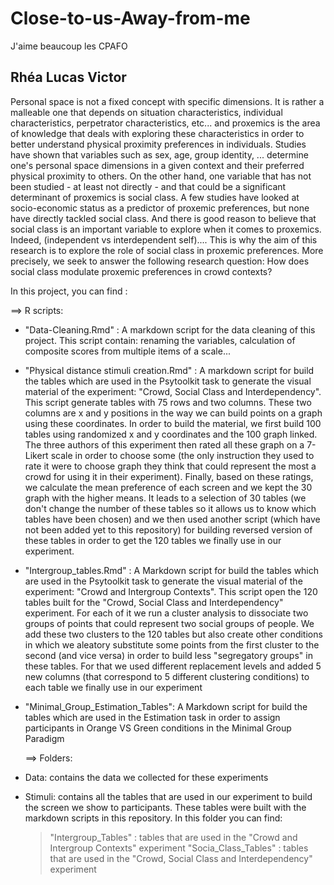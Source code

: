 # Close-to-us-Away-from-me

J'aime beaucoup les CPAFO

## Rhéa Lucas Victor

Personal space is not a fixed concept with specific dimensions. It is rather a malleable one that depends on situation characteristics, individual characteristics, perpetrator characteristics, etc... and proxemics is the area of knowledge that deals with exploring these characteristics in order to better understand physical proximity preferences in individuals. Studies have shown that variables such as sex, age, group identity, ... determine one's personal space dimensions in a given context and their preferred physical proximity to others.  On the other hand, one variable that has not been studied - at least not directly - and that could be a significant determinant of proxemics is social class. A few studies have looked at socio-economic status as a predictor of proxemic preferences, but none have directly tackled social class. And there is good reason to believe that social class is an important variable to explore when it comes to proxemics. Indeed, (independent vs interdependent self).... This is why the aim of this research is to explore the role of social class in proxemic preferences. More precisely, we seek to answer the following research question: How does social class modulate proxemic preferences in crowd contexts?

In this project, you can find :

   ==> R scripts: 
 
 - "Data-Cleaning.Rmd" : A markdown script for the data cleaning of this project. This script contain: renaming the variables, calculation of composite scores from multiple items of a scale...
 
 - "Physical distance stimuli creation.Rmd" : A markdown script for build the tables which are used in the Psytoolkit task to generate the visual material of the experiment: "Crowd, Social Class and Interdependency". This script generate tables with 75 rows and two columns. These two columns are x and y positions in the way we can build points on a graph using these coordinates. In order to build the material, we first build 100 tables using randomized x and y coordinates and the 100 graph linked. The three authors of this experiment then rated all these graph on a 7-Likert scale in order to choose some (the only instruction they used to rate it were to choose graph they think that could represent the most a crowd for using it in their experiment). Finally, based on these ratings, we calculate the mean preference of each screen and we kept the 30 graph with the higher means. It leads to a selection of 30 tables (we don't change the number of these tables so it allows us to know which tables have been chosen) and we then used another script (which have not been added yet to this repository) for building reversed version of these tables in order to get the 120 tables we finally use in our experiment.
 
 - "Intergroup_tables.Rmd" : A Markdown script for build the tables which are used in the Psytoolkit task to generate the visual material of the experiment: "Crowd and Intergroup Contexts". This script open the 120 tables built for the "Crowd, Social Class and Interdependency" experiment. For each of it we run a cluster analysis to dissociate two groups of points that could represent two social groups of people. We add these two clusters to the 120 tables but also create other conditions in which we aleatory substitute some points from the first cluster to the second (and vice versa) in order to build less "segregatory groups" in these tables. For that we used different replacement levels and added 5 new columns (that correspond to 5 different clustering conditions) to each table we finally use in our experiment
 
 - "Minimal_Group_Estimation_Tables": A Markdown script for build the tables which are used in the Estimation task in order to assign participants in Orange VS Green conditions in the Minimal Group Paradigm
 
 
   ==> Folders:
 
 - Data: contains the data we collected for these experiments
 
 - Stimuli: contains all the tables that are used in our experiment to build the screen we show to participants. These tables were built with the markdown scripts in this repository. In this folder you can find:
      > "Intergroup_Tables" : tables that are used in the "Crowd and Intergroup Contexts" experiment
      > "Socia_Class_Tables" : tables that are used in the "Crowd, Social Class and Interdependency" experiment

